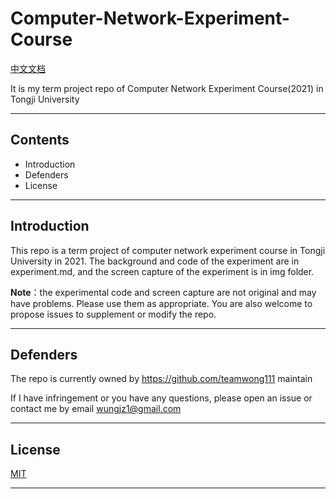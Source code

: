 # Computer-Network-Experiment-Course
[中文文档](https://github.com/teamwong111/Computer-Network-Experiment-Course/blob/main/README-cn.md)

It is my term project repo of Computer Network Experiment Course(2021) in Tongji University

---

## Contents
- Introduction
- Defenders
- License

---

## Introduction
This repo is a term project of computer network experiment course in Tongji University in 2021. The background and code of the experiment are in experiment.md, and the screen capture of the experiment is in img folder.

**Note**：the experimental code and screen capture are not original and may have problems. Please use them as appropriate. You are also welcome to propose issues to supplement or modify the repo.

---

## Defenders
The repo is currently owned by https://github.com/teamwong111 maintain

If I have infringement or you have any questions, please open an issue or contact me by email wungjz1@gmail.com

---

## License
[MIT](https://github.com/teamwong111/Computer-Network-Experiment-Course/blob/main/LICENSE)

---
